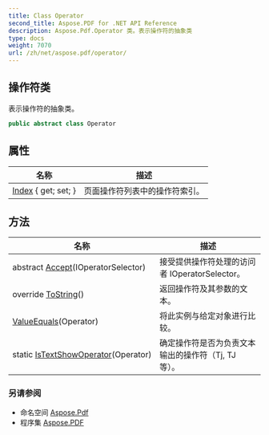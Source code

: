```yaml
---
title: Class Operator
second_title: Aspose.PDF for .NET API Reference
description: Aspose.Pdf.Operator 类。表示操作符的抽象类
type: docs
weight: 7070
url: /zh/net/aspose.pdf/operator/
---
```

## 操作符类

表示操作符的抽象类。

```csharp
public abstract class Operator
```

## 属性

| 名称 | 描述 |
| --- | --- |
| [Index](../../aspose.pdf/operator/index/) { get; set; } | 页面操作符列表中的操作符索引。 |

## 方法

| 名称 | 描述 |
| --- | --- |
| abstract [Accept](../../aspose.pdf/operator/accept/)(IOperatorSelector) | 接受提供操作符处理的访问者 IOperatorSelector。 |
| override [ToString](../../aspose.pdf/operator/tostring/)() | 返回操作符及其参数的文本。 |
| [ValueEquals](../../aspose.pdf/operator/valueequals/)(Operator) | 将此实例与给定对象进行比较。 |
| static [IsTextShowOperator](../../aspose.pdf/operator/istextshowoperator/)(Operator) | 确定操作符是否为负责文本输出的操作符（Tj, TJ 等）。 |

### 另请参阅

* 命名空间 [Aspose.Pdf](../../aspose.pdf/)
* 程序集 [Aspose.PDF](../../)